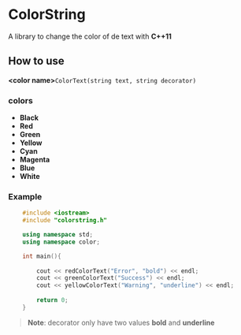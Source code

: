 # ColorString

A library to change the color of de text with **C++11**

## How to use

**\<color name\>**`ColorText(string text, string decorator)`

### colors

* **Black**
* **Red**
* **Green**
* **Yellow**
* **Cyan**
* **Magenta**
* **Blue**
* **White**

### Example

```Cpp
    #include <iostream>
    #include "colorstring.h"

    using namespace std;
    using namespace color;

    int main(){
        
        cout << redColorText("Error", "bold") << endl;
        cout << greenColorText("Success") << endl;
        cout << yellowColorText("Warning", "underline") << endl;
        
        return 0;
    }

```

> **Note**: decorator only have two values **bold** and **underline**


